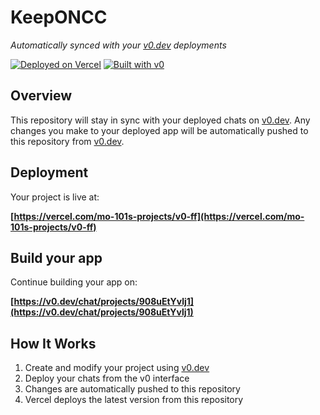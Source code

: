 # KeepONCC

*Automatically synced with your [v0.dev](https://v0.dev) deployments*

[![Deployed on Vercel](https://img.shields.io/badge/Deployed%20on-Vercel-black?style=for-the-badge&logo=vercel)](https://vercel.com/mo-101s-projects/v0-ff)
[![Built with v0](https://img.shields.io/badge/Built%20with-v0.dev-black?style=for-the-badge)](https://v0.dev/chat/projects/908uEtYvlj1)

## Overview

This repository will stay in sync with your deployed chats on [v0.dev](https://v0.dev).
Any changes you make to your deployed app will be automatically pushed to this repository from [v0.dev](https://v0.dev).

## Deployment

Your project is live at:

**[https://vercel.com/mo-101s-projects/v0-ff](https://vercel.com/mo-101s-projects/v0-ff)**

## Build your app

Continue building your app on:

**[https://v0.dev/chat/projects/908uEtYvlj1](https://v0.dev/chat/projects/908uEtYvlj1)**

## How It Works

1. Create and modify your project using [v0.dev](https://v0.dev)
2. Deploy your chats from the v0 interface
3. Changes are automatically pushed to this repository
4. Vercel deploys the latest version from this repository